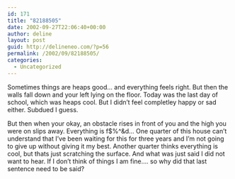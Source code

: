 ```yaml
---
id: 171
title: "82188505"
date: 2002-09-27T22:06:40+00:00
author: deline
layout: post
guid: http://delineneo.com/?p=56
permalink: /2002/09/82188505/
categories:
  - Uncategorized
---
```

Sometimes things are heaps good&#8230; and everything feels right. But then the walls fall down and your left lying on the floor. Today was the last day of school, which was heaps cool. But I didn&#8217;t feel completley happy or sad either. Subdued I guess.

But then when your okay, an obstacle rises in front of you and the high you were on slips away. Everything is f$%^&d&#8230; One quarter of this house can&#8217;t understand that I&#8217;ve been waiting for this for three years and I&#8217;m not going to give up without giving it my best. Another quarter thinks everything is cool, but thats just scratching the surface. And what was just said I did not want to hear. If I don&#8217;t think of things I am fine&#8230;. so why did that last sentence need to be said?
